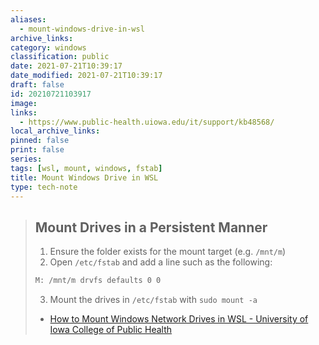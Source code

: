 ```yaml
---
aliases:
  - mount-windows-drive-in-wsl
archive_links: 
category: windows
classification: public
date: 2021-07-21T10:39:17
date_modified: 2021-07-21T10:39:17
draft: false
id: 20210721103917
image: 
links:
  - https://www.public-health.uiowa.edu/it/support/kb48568/
local_archive_links: 
pinned: false
print: false
series: 
tags: [wsl, mount, windows, fstab]
title: Mount Windows Drive in WSL
type: tech-note
---
```


> ## Mount Drives in a Persistent Manner
> 
> 1.  Ensure the folder exists for the mount target (e.g. `/mnt/m`)
> 2.  Open `/etc/fstab` and add a line such as the following:  
> 
> ```sh
> M: /mnt/m drvfs defaults 0 0
> ```
> 3.  Mount the drives in `/etc/fstab` with `sudo mount -a`
> 
> - [How to Mount Windows Network Drives in WSL - University of Iowa College of Public Health](https://www.public-health.uiowa.edu/it/support/kb48568/)